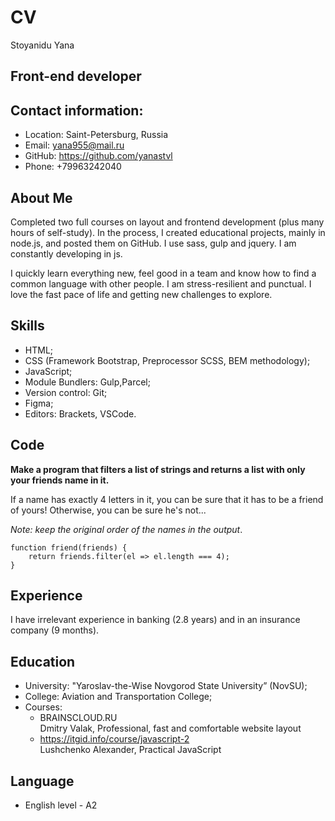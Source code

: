 # CV

Stoyanidu Yana

## Front-end developer

## Contact information:

* Location: Saint-Petersburg, Russia
* Email: yana955@mail.ru
* GitHub: https://github.com/yanastvl
* Phone: +79963242040

## About Me

Completed two full courses on layout and frontend development (plus many hours of self-study). In the process, I created educational projects, mainly in node.js, and posted them on GitHub. I use sass, gulp and jquery. I am constantly developing in js.

I quickly learn everything new, feel good in a team and know how to find a common language with other people.
I am stress-resilient and punctual.
I love the fast pace of life and getting new challenges to explore.

## Skills

* HTML;
* CSS (Framework Bootstrap, Preprocessor SCSS, BEM methodology);
* JavaScript;
* Module Bundlers: Gulp,Parcel;
* Version control: Git;
* Figma;
* Editors: Brackets, VSCode.

## Code

**Make a program that filters a list of strings and returns a list with only your friends name in it.**

If a name has exactly 4 letters in it, you can be sure that it has to be a friend of yours! Otherwise, you can be sure he's not...

_Note: keep the original order of the names in the output_.

```
function friend(friends) {
    return friends.filter(el => el.length === 4);
}
```
## Experience

I have irrelevant experience in banking (2.8 years) and in an insurance company (9 months).

## Education

* University: "Yaroslav-the-Wise Novgorod State University” (NovSU);
* Сollege: Aviation and Transportation College;
* Courses:
  * BRAINSCLOUD.RU \
Dmitry Valak, Professional, fast and comfortable website layout
  * https://itgid.info/course/javascript-2 \
Lushchenko Alexander, Practical JavaScript

## Language

* English level - A2